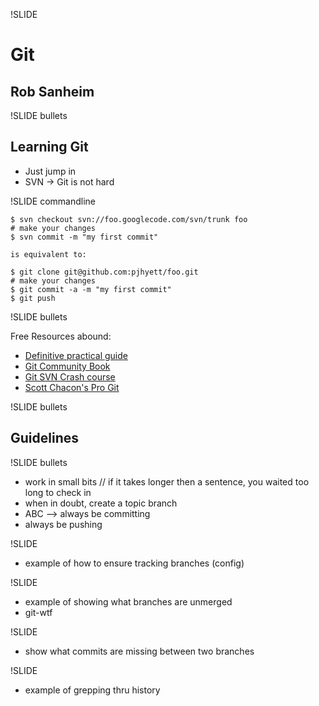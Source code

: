 !SLIDE 
# Git #
## Rob Sanheim ##

!SLIDE bullets

## Learning Git

* Just jump in
* SVN -> Git is not hard

!SLIDE commandline

    $ svn checkout svn://foo.googlecode.com/svn/trunk foo
    # make your changes
    $ svn commit -m "my first commit"

    is equivalent to:

    $ git clone git@github.com:pjhyett/foo.git
    # make your changes
    $ git commit -a -m "my first commit"
    $ git push


!SLIDE bullets

Free Resources abound:

* [Definitive practical guide](http://stackoverflow.com/questions/315911/git-for-beginners-the-definitive-practical-guide)
* [Git Community Book](http://book.git-scm.com/)
* [Git SVN Crash course](https://git.wiki.kernel.org/index.php/GitSvnCrashCourse)
* [Scott Chacon's Pro Git](http://progit.org/book/)

!SLIDE bullets

## Guidelines

!SLIDE bullets

* work in small bits
// if it takes longer then a sentence, you waited too long to check in
* when in doubt, create a topic branch
* ABC --> always be committing
* always be pushing

!SLIDE

* example of how to ensure tracking branches (config)

!SLIDE

* example of showing what branches are unmerged
* git-wtf

!SLIDE

* show what commits are missing between two branches

!SLIDE

* example of grepping thru history

